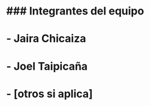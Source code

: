# \### Integrantes del equipo

# \- Jaira Chicaiza

# \- Joel Taipicaña

# \- \[otros si aplica]

# 


